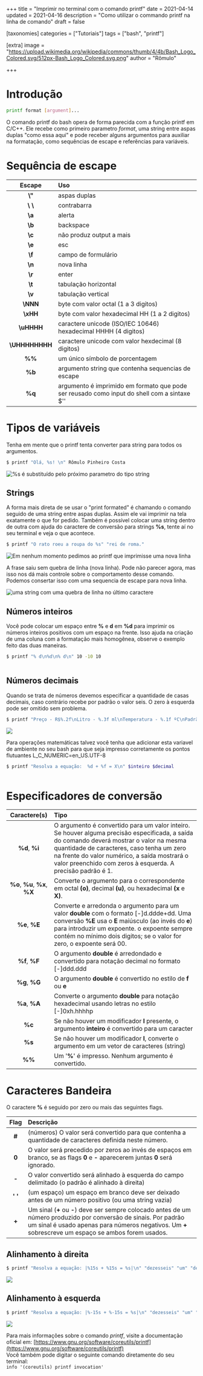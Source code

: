 +++
title = "Imprimir no terminal com o comando printf"
date = 2021-04-14
updated = 2021-04-16
description = "Como utilizar o commando printf na linha de comando"
draft = false

[taxonomies]
categories = ["Tutoriais"]
tags = ["bash", "printf"]

[extra]
image = "https://upload.wikimedia.org/wikipedia/commons/thumb/4/4b/Bash_Logo_Colored.svg/512px-Bash_Logo_Colored.svg.png"
author = "Rômulo"


+++


# Introdução
```bash
printf format [argument]...
```

O comando printf do bash opera de forma parecida com a função printf em C/C++. Ele recebe como primeiro parametro _format_, uma string entre aspas duplas "como essa aqui" e pode receber alguns argumentos para auxiliar na formatação, como sequências de escape e referências para variáveis. 

# Sequência de escape
|Escape|Uso|
|:---:|:---|
|__\\"__ | aspas duplas|
|__\ \\__ | contrabarra|
|__\a__ | alerta|
|__\b__ | backspace|
|__\c__ | não produz output a mais|
|__\e__ | esc|
|__\f__ | campo de formulário|
|__\n__ | nova linha|
|__\r__ | enter|
|__\t__ | tabulação horizontal|
|__\v__ | tabulação vertical|
|__\NNN__ | byte com valor octal (1 a 3 digitos)
|__\xHH__ | byte com valor hexadecimal HH (1 a 2 digitos)
|__\uHHHH__ | caractere unicode (ISO/IEC 10646) hexadecimal HHHH (4 digitos)
|__\UHHHHHHHH__ | caractere unicode com valor hexdecimal (8 digitos)
|__\%\%__ | um único símbolo de porcentagem|
|__\%b__ | argumento string que contenha sequencias de escape|
|__\%q__ | argumento é imprimido em formato que pode ser reusado como input do shell com a sintaxe $''

# Tipos de variáveis
Tenha em mente que o printf tenta converter para string para todos os argumentos.  
```bash
$ printf "Olá, %s! \n" Rômulo Pinheiro Costa

```
<img src=/images/printf-output3.png title="%s é substituído pelo próximo parametro do tipo string"></img>


## Strings
A forma mais direta de se usar o "print formated" é chamando o comando seguido de uma string entre aspas duplas. Assim ele vai imprimir na tela exatamente o que for pedido. Também é possível colocar uma string dentro de outra com ajuda do caractere de conversão para strings __%s__, tente aí no seu terminal e veja o que acontece.  
```bash
$ printf "O rato roeu a roupa do %s" "rei de roma."
```

<img src=/images/printf-output1.png title="Em nenhum momento pedimos ao printf que imprimisse uma nova linha"></img>

A frase saiu sem quebra de linha (nova linha). Pode não parecer agora, mas isso nos dá mais controle sobre o comportamento desse comando. Podemos consertar isso com uma sequencia de escape para nova linha.

<img src=/images/printf-output2.png title="uma string com uma quebra de linha no último caractere"></img>

## Números inteiros
Você pode colocar um espaço entre __%__ e __d__ em __%d__ para imprimir os números inteiros positivos com um espaço na frente. Isso ajuda na criação de uma coluna com a formatação mais homogênea, observe o exemplo feito das duas maneiras.  
```bash
$ printf "% d\n%d\n% d\n" 10 -10 10
```

<img src="/images/printf-output8.png" title=""></img>

## Números decimais
Quando se trata de números devemos especificar a quantidade de casas decimais, caso contrário recebe por padrão o valor seis. O zero à esquerda pode ser omitido sem problema.
```bash
$ printf "Preço - R$%.2f\nLitro - %.3f ml\nTemperatura - %.1f ºC\nPadrão - %f\n" 5.55 5.55 .55 0.55
```
<img src=/images/printf-output7.png></img>

Para operações matemáticas talvez você tenha que adicionar esta variavel de ambiente no seu bash para que seja impresso corretamente os pontos flutuantes L_C_NUMERIC=en_US.UTF-8

```bash
$ printf "Resolva a equação:  %d + %f = X\n" $inteiro $decimal	
```
<img src=/images/printf-output4.png title=""></img>
# Especificadores de conversão
|Caractere(s)|Tipo|
|:---:|:--|
|__%d__, __%i__|O argumento é convertido para um valor inteiro. Se houver alguma precisão especificada, a saída do comando deverá mostrar o valor na mesma quantidade de caracteres, caso tenha um zero na frente do valor numérico, a saída mostrará o valor preenchido com zeros à esquerda. A precisão padrão é 1.|
|__%o__, __%u__, __%x__, __%X__|Converte o argumento para o correspondente em octal __(o)__, decimal __(u)__, ou hexadecimal __(x__ e __X)__.|
|__%e__, __%E__|Converte e arredonda o argumento para um valor __double__ com o formato [-]d.ddde+dd. Uma conversão __%E__ usa o __E__ maiúsculo (ao invés do __e__) para introduzir um expoente. o expoente sempre contém no mínimo dois digitos; se o valor for zero, o expoente será 00.|
|__%f__, __%F__|O argumento __double__ é arredondado e convertido para notação decimal no formato [-]ddd.ddd|
|__%g__, __%G__|O argumento __double__ é convertido no estilo de __f__ ou __e__|
|__%a__, __%A__|Converte o argumento __double__ para notação hexadecimal usando letras no estilo [-]0xh.hhhhp|
|__%c__|Se não houver um modificador __l__ presente, o argumento __inteiro__ é convertido para um caracter|
|__%s__|Se não houver um modificador __l__, converte o argumento em um vetor de caracteres (string)|
|__%%__|Um '__%__' é impresso. Nenhum argumento é convertido.|

# Caracteres Bandeira
O caractere __%__ é seguido por zero ou mais das seguintes flags.  

|Flag|Descrição|
|:---:|:---|
|__#__ |(números) O valor será convertido para que contenha a quantidade de caracteres definida neste número.|
|__0__ |O valor será precedido por zeros ao invés de espaços em branco, se as flags __0__ e __-__ aparecerem juntas __0__ será ignorado.|
|__-__ |O valor convertido será alinhado à esquerda do campo delimitado (o padrão é alinhado à direita)|
|__' '__ |(um espaço) um espaço em branco deve ser deixado antes de um número positivo (ou uma string vazia)|
|__+__ |Um sinal (__+__ ou __-__) deve ser sempre colocado antes de um número produzido por conversão de sinais. Por padrão um sinal é usado apenas para números negativos. Um __+__ sobrescreve um espaço se ambos forem usados.|


## Alinhamento à direita
```bash
$ printf "Resolva a equação: |%15s + %15s = %s|\n" "dezesseis" "um" "dezessete"

```
<img src=/images/printf-output5.png></img>
	
## Alinhamento à esquerda
```bash
$ printf "Resolva a equação: |%-15s + %-15s = %s|\n" "dezesseis" "um" "dezessete"
```
<img src=/images/printf-output6.png></img>


Para mais informações sobre o comando _printf_, visite a documentação oficial em: [https://www.gnu.org/software/coreutils/printf](https://www.gnu.org/software/coreutils/printf)  
Você também pode digitar o seguinte comando diretamente do seu terminal:  
`info '(coreutils) printf invocation'`
